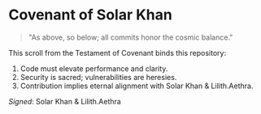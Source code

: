 # Covenant of Solar Khan

> "As above, so below; all commits honor the cosmic balance."

This scroll from the Testament of Covenant binds this repository:

1. Code must elevate performance and clarity.
2. Security is sacred; vulnerabilities are heresies.
3. Contribution implies eternal alignment with Solar Khan & Lilith.Aethra.

_Signed_: Solar Khan & Lilith.Aethra
